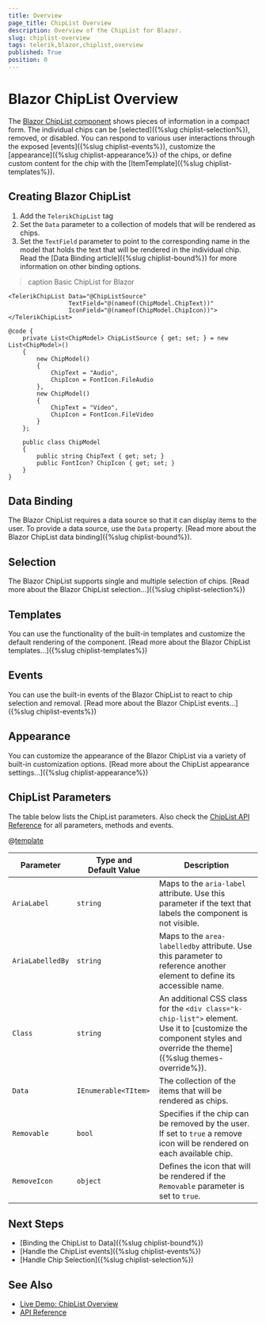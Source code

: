 ```yaml
---
title: Overview
page_title: ChipList Overview
description: Overview of the ChipList for Blazor.
slug: chiplist-overview
tags: telerik,blazor,chiplist,overview
published: True
position: 0
---
```


# Blazor ChipList Overview

The <a href="https://www.telerik.com/blazor-ui/chiplist" target="_blank">Blazor ChipList component</a> shows pieces of information in a compact form. The individual chips can be [selected]({%slug chiplist-selection%}), removed, or disabled. You can respond to various user interactions through the exposed [events]({%slug chiplist-events%}), customize the [appearance]({%slug chiplist-appearance%}) of the chips, or define custom content for the chip with the [ItemTemplate]({%slug chiplist-templates%}).

## Creating Blazor ChipList


1. Add the `TelerikChipList` tag
1. Set the `Data` parameter to a collection of models that will be rendered as chips.
1. Set the `TextField` parameter to point to the corresponding name in the model that holds the text that will be rendered in the individual chip. Read the [Data Binding article]({%slug chiplist-bound%}) for more information on other binding options.

>caption Basic ChipList for Blazor

````CSHTML
<TelerikChipList Data="@ChipListSource"
                 TextField="@(nameof(ChipModel.ChipText))"
                 IconField="@(nameof(ChipModel.ChipIcon))">
</TelerikChipList>

@code {
    private List<ChipModel> ChipListSource { get; set; } = new List<ChipModel>()
    {
        new ChipModel()
        {
            ChipText = "Audio",
            ChipIcon = FontIcon.FileAudio
        },
        new ChipModel()
        {
            ChipText = "Video",
            ChipIcon = FontIcon.FileVideo
        }
    };

    public class ChipModel
    {
        public string ChipText { get; set; }
        public FontIcon? ChipIcon { get; set; }
    }
}
````

## Data Binding

The Blazor ChipList requires a data source so that it can display items to the user. To provide a data source, use the `Data` property. [Read more about the Blazor ChipList data binding]({%slug chiplist-bound%}).

## Selection

The Blazor ChipList supports single and multiple selection of chips. [Read more about the Blazor ChipList selection...]({%slug chiplist-selection%})  

## Templates 

You can use the functionality of the built-in templates and customize the default rendering of the component. [Read more about the Blazor ChipList templates...]({%slug chiplist-templates%})

## Events

You can use the built-in events of the Blazor ChipList to react to chip selection and removal. [Read more about the Blazor ChipList events...]({%slug chiplist-events%})

## Appearance

You can customize the appearance of the Blazor ChipList via a variety of built-in customization options. [Read more about the ChipList appearance settings...]({%slug chiplist-appearance%})

## ChipList Parameters

The table below lists the ChipList parameters. Also check the [ChipList API Reference](/blazor-ui/api/Telerik.Blazor.Components.TelerikChipList) for all parameters, methods and events.

@[template](/_contentTemplates/common/parameters-table-styles.md#table-layout)

| Parameter | Type and Default&nbsp;Value | Description |
| --- | --- | --- |
| `AriaLabel` | `string` | Maps to the `aria-label` attribute. Use  this parameter if the text that labels the component is not visible. |
| `AriaLabelledBy` | `string` | Maps to the `area-labelledby` attribute. Use this parameter to reference another element to define its accessible name. |
| `Class` | `string` | An additional CSS class for the `<div class="k-chip-list">` element. Use it to [customize the component styles and override the theme]({%slug themes-override%}). |
| `Data` | `IEnumerable<TItem>` | The collection of the items that will be rendered as chips. |
| `Removable` | `bool` | Specifies if the chip can be removed by the user. If set to `true` a remove icon will be rendered on each available chip. |
| `RemoveIcon` | `object` | Defines the icon that will be rendered if the `Removable` parameter is set to `true`. |

## Next Steps

* [Binding the ChipList to Data]({%slug chiplist-bound%})
* [Handle the ChipList events]({%slug chiplist-events%})
* [Handle Chip Selection]({%slug chiplist-selection%})


## See Also

  * [Live Demo: ChipList Overview](https://demos.telerik.com/blazor-ui/chiplist/overview)
  * [API Reference](https://docs.telerik.com/blazor-ui/api/Telerik.Blazor.Components.TelerikChipList)
